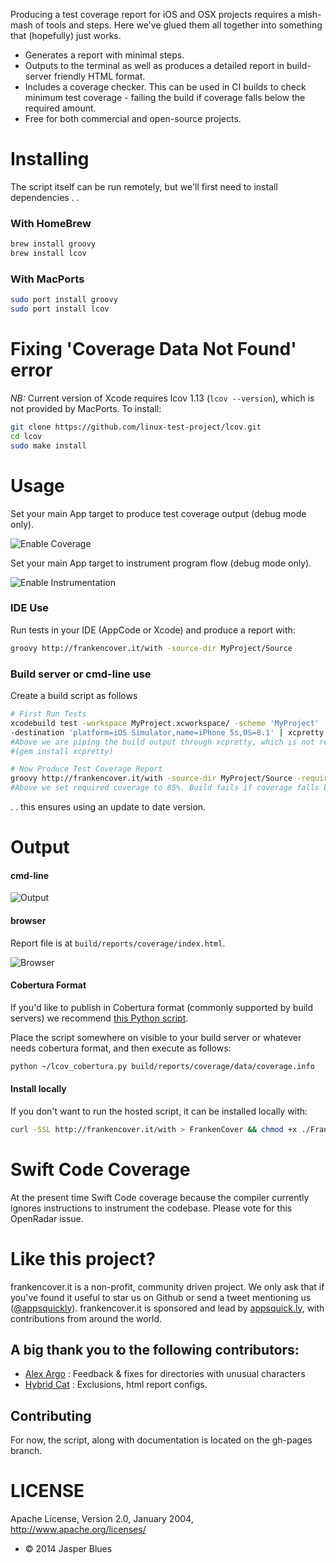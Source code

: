 
Producing a test coverage report for iOS and OSX projects requires a mish-mash of tools and steps. Here we've glued them all together into something that (hopefully) just works. 

* Generates a report with minimal steps.
* Outputs to the terminal as well as produces a detailed report in build-server friendly HTML format.
* Includes a coverage checker. This can be used in CI builds to check minimum test coverage - failing the build if coverage falls below the required amount.
* Free for both commercial and open-source projects.

 
# Installing

The script itself can be run remotely, but we'll first need to install dependencies .  .

### With HomeBrew

```sh
brew install groovy
brew install lcov
```

### With MacPorts

```sh
sudo port install groovy
sudo port install lcov
```

# Fixing 'Coverage Data Not Found' error

*NB:* Current version of Xcode requires lcov 1.13 (`lcov --version`), which is not provided by MacPorts. To install: 

```sh
git clone https://github.com/linux-test-project/lcov.git
cd lcov
sudo make install
```

# Usage

Set your main App target to produce test coverage output (debug mode only). 

![Enable Coverage](http://frankencover.it/images/Coverage.png)

Set your main App target to instrument program flow (debug mode only). 

![Enable Instrumentation](http://frankencover.it/images/Instrument.png)

### IDE Use

Run tests in your IDE (AppCode or Xcode) and produce a report with: 

```sh
groovy http://frankencover.it/with -source-dir MyProject/Source
```

### Build server or cmd-line use

Create a build script as follows

```sh
# First Run Tests
xcodebuild test -workspace MyProject.xcworkspace/ -scheme 'MyProject' -configuration Debug \
-destination 'platform=iOS Simulator,name=iPhone 5s,OS=8.1' | xcpretty -c --report junit
#Above we are piping the build output through xcpretty, which is not required, but very nice. 
#(gem install xcpretty)

# Now Produce Test Coverage Report
groovy http://frankencover.it/with -source-dir MyProject/Source -required-coverage 85
#Above we set required coverage to 85%. Build fails if coverage falls below this value. 
```

. . this ensures using an update to date version. 

# Output

#### cmd-line

![Output](http://frankencover.it/images/output.png)

#### browser

Report file is at `build/reports/coverage/index.html`.

![Browser](http://frankencover.it/images/report.png)


#### Cobertura Format

If you'd like to publish in Cobertura format (commonly supported by build servers) we recommend <a href="https://github.com/eriwen/lcov-to-cobertura-xml">this Python script</a>. 

Place the script somewhere on visible to your build server or whatever needs cobertura format, and then execute as follows: 

```sh
python ~/lcov_cobertura.py build/reports/coverage/data/coverage.info
```

#### Install locally

If you don't want to run the hosted script, it can be installed locally with:

```sh
curl -SSL http://frankencover.it/with > FrankenCover && chmod +x ./FrankenCover
```


# Swift Code Coverage

At the present time Swift Code coverage because the compiler currently ignores instructions to instrument the codebase. Please vote for this OpenRadar issue.

# Like this project? 

frankencover.it is a non-profit, community driven project. We only ask that if you've found it useful to star us on Github or send a tweet mentioning us (<a href="https://twitter.com/appsquickly">@appsquickly</a>). frankencover.it is sponsored and lead by <a href="http://appsquick.ly">appsquick.ly</a>, with contributions from around the world. 

## A big thank you to the following contributors: 

* <a href="https://github.com/alexargo">Alex Argo</a> : Feedback & fixes for directories with unusual characters
* <a href="https://github.com/hybridcattt">Hybrid Cat</a> : Exclusions, html report configs. 
 
## Contributing

For now, the script, along with documentation is located on the gh-pages branch. 


# LICENSE

Apache License, Version 2.0, January 2004, http://www.apache.org/licenses/

* © 2014 Jasper Blues

